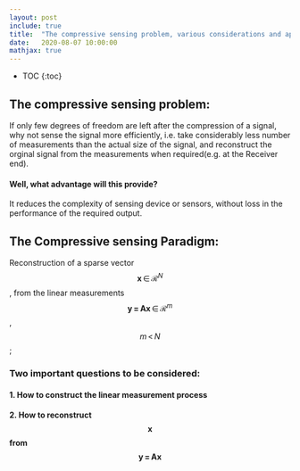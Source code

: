 ```yaml
---
layout: post
include: true
title:  "The compressive sensing problem, various considerations and applications in general"
date:   2020-08-07 10:00:00
mathjax: true
---
```

* TOC
{:toc}

## The compressive sensing problem:
If only few degrees of freedom are left after the compression of a signal, why not sense the signal more efficiently, i.e. take considerably less number of measurements than the actual size of the
signal, and reconstruct the orginal signal from the measurements when required(e.g. at the Receiver end).
#### Well, what advantage will this provide?
It reduces the complexity of sensing device or sensors, without loss in the performance of the required output. 
## The Compressive sensing Paradigm:
Reconstruction of a sparse vector $$\mathbf{x}\, \in \,\mathcal{R}^{N}$$, from the linear measurements  $$\mathbf{y \,=\, Ax} \,\in \,\mathcal{R}^m$$ , $$m\,<\,N$$;
### Two important questions to be considered:
#### 1. How to construct the linear measurement process
#### 2. How to reconstruct $$\mathbf{x}$$ from $$\mathbf{y \,=\, Ax}$$
 